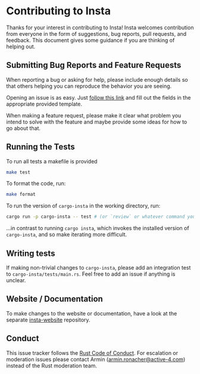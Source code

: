 # Contributing to Insta

Thanks for your interest in contributing to Insta! Insta welcomes contribution
from everyone in the form of suggestions, bug reports, pull requests, and feedback.
This document gives some guidance if you are thinking of helping out.

## Submitting Bug Reports and Feature Requests

When reporting a bug or asking for help, please include enough details so that
others helping you can reproduce the behavior you are seeing.

Opening an issue is as easy. Just [follow this link](https://github.com/mitsuhiko/insta/issues/new/choose) and fill out the fields in the appropriate provided template.

When making a feature request, please make it clear what problem you intend to
solve with the feature and maybe provide some ideas for how to go about that.

## Running the Tests

To run all tests a makefile is provided

```sh
make test
```

To format the code, run:

```sh
make format
```

To run the version of `cargo-insta` in the working directory, run:

```sh
cargo run -p cargo-insta -- test # (or `review` or whatever command you want to run)
```

...in contrast to running `cargo insta`, which invokes the installed version of
`cargo-insta`, and so make iterating more difficult.

## Writing tests

If making non-trivial changes to `cargo-insta`, please add an integration test to
`cargo-insta/tests/main.rs`. Feel free to add an issue if anything is unclear.

## Website / Documentation

To make changes to the website or documentation, have a look at the
separate [insta-website](https://github.com/mitsuhiko/insta-website) repository.

## Conduct

This issue tracker follows the [Rust Code of Conduct]. For escalation or moderation
issues please contact Armin (armin.ronacher@active-4.com) instead of the Rust moderation team.

[rust code of conduct]: https://www.rust-lang.org/policies/code-of-conduct
